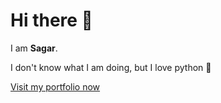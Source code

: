 # Hi there 👋

I am **Sagar**.

I don't know what I am doing, but I love python 🐍

[Visit my portfolio now](https://sagarsangwan.herokuapp.com/)
